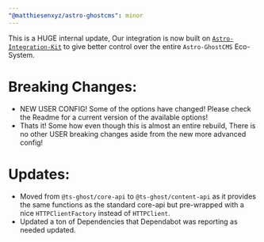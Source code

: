 ```yaml
---
"@matthiesenxyz/astro-ghostcms": minor
---
```


This is a HUGE internal update, Our integration is now built on [`Astro-Integration-Kit`](https://github.com/florian-lefebvre/astro-integration-kit) to give better control over the entire `Astro-GhostCMS` Eco-System.

# Breaking Changes:
- NEW USER CONFIG! Some of the options have changed! Please check the Readme for a current version of the available options!
- Thats it! Some how even though this is almost an entire rebuild, There is no other USER breaking changes aside from the new more advanced config!

# Updates:
- Moved from `@ts-ghost/core-api` to `@ts-ghost/content-api` as it provides the same functions as the standard core-api but pre-wrapped with a nice `HTTPClientFactory` instead of `HTTPClient`.
- Updated a ton of Dependencies that Dependabot was reporting as needed updated.
